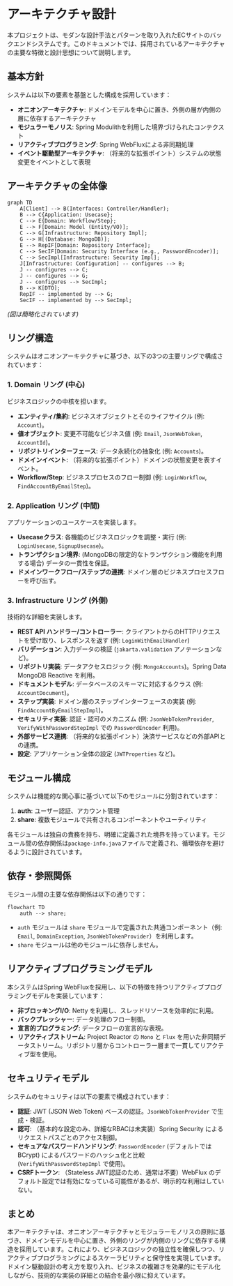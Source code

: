 # アーキテクチャ設計

本プロジェクトは、モダンな設計手法とパターンを取り入れたECサイトのバックエンドシステムです。このドキュメントでは、採用されているアーキテクチャの主要な特徴と設計思想について説明します。

## 基本方針

システムは以下の要素を基盤とした構成を採用しています：

- **オニオンアーキテクチャ**: ドメインモデルを中心に置き、外側の層が内側の層に依存するアーキテクチャ
- **モジュラーモノリス**: Spring Modulithを利用した境界づけられたコンテクスト
- **リアクティブプログラミング**: Spring WebFluxによる非同期処理
- **イベント駆動型アーキテクチャ**: （将来的な拡張ポイント）システムの状態変更をイベントとして表現

## アーキテクチャの全体像

```mermaid
graph TD
    A[Client] --> B(Interfaces: Controller/Handler);
    B --> C{Application: Usecase};
    C --> E{Domain: Workflow/Step};
    E --> F[Domain: Model (Entity/VO)];
    C --> G[Infrastructure: Repository Impl];
    G --> H[(Database: MongoDB)];
    E --> RepIF[Domain: Repository Interface];
    C --> SecIF[Domain: Security Interface (e.g., PasswordEncoder)];
    C --> SecImpl[Infrastructure: Security Impl];
    J[Infrastructure: Configuration] -- configures --> B;
    J -- configures --> C;
    J -- configures --> G;
    J -- configures --> SecImpl;
    B --> K[DTO];
    RepIF -- implemented by --> G;
    SecIF -- implemented by --> SecImpl;
```
*(図は簡略化されています)*

## リング構造

システムはオニオンアーキテクチャに基づき、以下の3つの主要リングで構成されています：

### 1. Domain リング (中心)

ビジネスロジックの中核を担います。

- **エンティティ/集約**: ビジネスオブジェクトとそのライフサイクル (例: `Account`)。
- **値オブジェクト**: 変更不可能なビジネス値 (例: `Email`, `JsonWebToken`, `AccountId`)。
- **リポジトリインターフェース**: データ永続化の抽象化 (例: `Accounts`)。
- **ドメインイベント**: （将来的な拡張ポイント）ドメインの状態変更を表すイベント。
- **Workflow/Step**: ビジネスプロセスのフロー制御 (例: `LoginWorkflow`, `FindAccountByEmailStep`)。

### 2. Application リング (中間)

アプリケーションのユースケースを実装します。

- **Usecaseクラス**: 各機能のビジネスロジックを調整・実行 (例: `LoginUsecase`, `SignupUsecase`)。
- **トランザクション境界**: (MongoDBの限定的なトランザクション機能を利用する場合) データの一貫性を保証。
- **ドメインワークフロー/ステップの連携**: ドメイン層のビジネスプロセスフローを呼び出す。

### 3. Infrastructure リング (外側)

技術的な詳細を実装します。

- **REST API ハンドラー/コントローラー**: クライアントからのHTTPリクエストを受け取り、レスポンスを返す (例: `LoginWithEmailHandler`)
- **バリデーション**: 入力データの検証 (`jakarta.validation` アノテーションなど)。
- **リポジトリ実装**: データアクセスロジック (例: `MongoAccounts`)。Spring Data MongoDB Reactive を利用。
- **ドキュメントモデル**: データベースのスキーマに対応するクラス (例: `AccountDocument`)。
- **ステップ実装**: ドメイン層のステップインターフェースの実装 (例: `FindAccountByEmailStepImpl`)。
- **セキュリティ実装**: 認証・認可のメカニズム (例: `JsonWebTokenProvider`, `VerifyWithPasswordStepImpl` での `PasswordEncoder` 利用)。
- **外部サービス連携**: （将来的な拡張ポイント）決済サービスなどの外部APIとの連携。
- **設定**: アプリケーション全体の設定 (`JWTProperties` など)。

## モジュール構成

システムは機能的な関心事に基づいて以下のモジュールに分割されています：

1.  **auth**: ユーザー認証、アカウント管理
2.  **share**: 複数モジュールで共有されるコンポーネントやユーティリティ

各モジュールは独自の責務を持ち、明確に定義された境界を持っています。モジュール間の依存関係は`package-info.java`ファイルで定義され、循環依存を避けるように設計されています。

## 依存・参照関係

モジュール間の主要な依存関係は以下の通りです：

```mermaid
flowchart TD
    auth --> share;
```
*   `auth` モジュールは `share` モジュールで定義された共通コンポーネント（例: `Email`, `DomainException`, `JsonWebTokenProvider`）を利用します。
*   `share` モジュールは他のモジュールに依存しません。

## リアクティブプログラミングモデル

本システムはSpring WebFluxを採用し、以下の特徴を持つリアクティブプログラミングモデルを実装しています：

- **非ブロッキングI/O**: Netty を利用し、スレッドリソースを効率的に利用。
- **バックプレッシャー**: データ処理のフロー制御。
- **宣言的プログラミング**: データフローの宣言的な表現。
- **リアクティブストリーム**: Project Reactor の `Mono` と `Flux` を用いた非同期データストリーム。リポジトリ層からコントローラー層まで一貫してリアクティブ型を使用。

## セキュリティモデル

システムのセキュリティは以下の要素で構成されています：

- **認証**: JWT (JSON Web Token) ベースの認証。`JsonWebTokenProvider` で生成・検証。
- **認可**: （基本的な設定のみ、詳細なRBACは未実装）Spring Security によるリクエストパスごとのアクセス制御。
- **セキュアなパスワードハンドリング**: `PasswordEncoder` (デフォルトでは BCrypt) によるパスワードのハッシュ化と比較 (`VerifyWithPasswordStepImpl` で使用)。
- **CSRFトークン**: （Stateless JWT認証のため、通常は不要）WebFlux のデフォルト設定では有効になっている可能性があるが、明示的な利用はしていない。

## まとめ

本アーキテクチャは、オニオンアーキテクチャとモジュラーモノリスの原則に基づき、ドメインモデルを中心に置き、外側のリングが内側のリングに依存する構造を採用しています。これにより、ビジネスロジックの独立性を確保しつつ、リアクティブプログラミングによるスケーラビリティと保守性を実現しています。ドメイン駆動設計の考え方を取り入れ、ビジネスの複雑さを効果的にモデル化しながら、技術的な実装の詳細との結合を最小限に抑えています。
